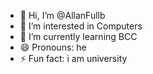 - 👋 Hi, I’m @AllanFullb
- 👀 I’m interested in Computers
- 🌱 I’m currently learning BCC
- 😄 Pronouns: he
- ⚡ Fun fact: i am university

<!---
AllanFullb/AllanFullb is a ✨ special ✨ repository because its `README.md` (this file) appears on your GitHub profile.
You can click the Preview link to take a look at your changes.
--->
